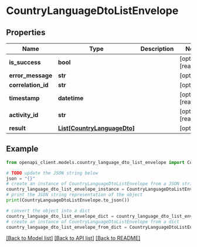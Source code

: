 # CountryLanguageDtoListEnvelope


## Properties

Name | Type | Description | Notes
------------ | ------------- | ------------- | -------------
**is_success** | **bool** |  | [optional] [readonly] 
**error_message** | **str** |  | [optional] 
**correlation_id** | **str** |  | [optional] 
**timestamp** | **datetime** |  | [optional] [readonly] 
**activity_id** | **str** |  | [optional] [readonly] 
**result** | [**List[CountryLanguageDto]**](CountryLanguageDto.md) |  | [optional] 

## Example

```python
from openapi_client.models.country_language_dto_list_envelope import CountryLanguageDtoListEnvelope

# TODO update the JSON string below
json = "{}"
# create an instance of CountryLanguageDtoListEnvelope from a JSON string
country_language_dto_list_envelope_instance = CountryLanguageDtoListEnvelope.from_json(json)
# print the JSON string representation of the object
print(CountryLanguageDtoListEnvelope.to_json())

# convert the object into a dict
country_language_dto_list_envelope_dict = country_language_dto_list_envelope_instance.to_dict()
# create an instance of CountryLanguageDtoListEnvelope from a dict
country_language_dto_list_envelope_from_dict = CountryLanguageDtoListEnvelope.from_dict(country_language_dto_list_envelope_dict)
```
[[Back to Model list]](../README.md#documentation-for-models) [[Back to API list]](../README.md#documentation-for-api-endpoints) [[Back to README]](../README.md)


